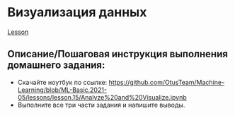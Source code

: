# Визуализация данных

[Lesson](../../lessons/18/Readme.md)

## Описание/Пошаговая инструкция выполнения домашнего задания:

* Скачайте ноутбук по ссылке:
  https://github.com/OtusTeam/Machine-Learning/blob/ML-Basic.2021-05/lessons/lesson.15/Analyze%20and%20Visualize.ipynb
* Выполните все три части задания и напишите выводы.
